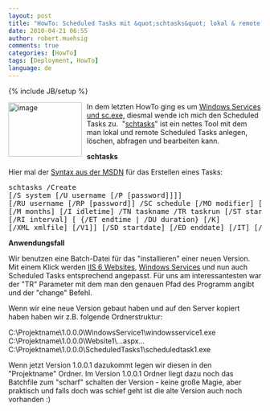 ```yaml
---
layout: post
title: "HowTo: Scheduled Tasks mit &quot;schtasks&quot; lokal & remote per Kommandozeile administrieren"
date: 2010-04-21 06:55
author: robert.muehsig
comments: true
categories: [HowTo]
tags: [Deployment, HowTo]
language: de
---
```

{% include JB/setup %}
<p><a href="{{BASE_PATH}}/assets/wp-images/image945.png"><img style="border-right: 0px; border-top: 0px; margin: 0px 10px 0px 0px; border-left: 0px; border-bottom: 0px" height="108" alt="image" src="{{BASE_PATH}}/assets/wp-images/image_thumb130.png" width="146" align="left" border="0"></a>In dem letzten HowTo ging es um <a href="{{BASE_PATH}}/2010/04/13/howto-windows-services-remote-installieren/">Windows Services und sc.exe,</a> diesmal wende ich mich den Scheduled Tasks zu.&nbsp; "<a href="http://msdn.microsoft.com/en-us/library/bb736357(VS.85).aspx">schtasks</a>" ist ein nettes Tool mit dem man lokal und remote Scheduled Tasks anlegen, löschen, abfragen und bearbeiten kann. </p><p><strong>schtasks</strong></p> <p>Hier mal der <a href="http://msdn.microsoft.com/en-us/library/bb736357(VS.85).aspx">Syntax aus der MSDN</a> für das Erstellen eines Tasks:</p> <p> <div class="wlWriterSmartContent" id="scid:812469c5-0cb0-4c63-8c15-c81123a09de7:1c62f0db-3d55-4280-ab8e-a09ce980120e" style="padding-right: 0px; display: inline; padding-left: 0px; float: none; padding-bottom: 0px; margin: 0px; padding-top: 0px"><pre name="code" class="c#">schtasks /Create 
[/S system [/U username [/P [password]]]]
[/RU username [/RP [password]] /SC schedule [/MO modifier] [/D day]
[/M months] [/I idletime] /TN taskname /TR taskrun [/ST starttime]
[/RI interval] [ {/ET endtime | /DU duration} [/K] 
[/XML xmlfile] [/V1]] [/SD startdate] [/ED enddate] [/IT] [/Z] [/F]</pre></div></p>
<p><strong>Anwendungsfall</strong></p>
<p>Wir benutzen eine Batch-Datei für das "installieren" einer neuen Version. Mit einem Klick werden <a href="{{BASE_PATH}}/2010/03/19/howto-home-directory-local-path-in-iis6-mit-adsutil-vbs-anpassen/">IIS 6 Websites</a>, <a href="{{BASE_PATH}}/2010/04/13/howto-windows-services-remote-installieren/">Windows Services</a> und nun auch Scheduled Tasks entsprechend angepasst. Für uns am interessantesten war der "TR" Parameter mit dem man den genauen Pfad des Programm angibt und der "change" Befehl.</p>
<p>Wenn wir eine neue Version gebaut haben und auf den Server kopiert haben haben wir z.B. folgende Ordnerstruktur:</p>
<p>C:\Projektname\1.0.0.0\WindowsService1\windowsservice1.exe<br>C:\Projektname\1.0.0.0\Website1\...aspx...<br>C:\Projektname\1.0.0.0\ScheduledTasks1\scheduledtask1.exe</p>
<p>Wenn jetzt Version 1.0.0.1 dazukommt legen wir diesen in den "Projektname" Ordner. Im Version 1.0.0.1 Ordner liegt dazu noch das Batchfile zum "scharf" schalten der Version - keine große Magie, aber praktisch und falls doch was schief geht ist die alte Version auch noch vorhanden :)</p>
